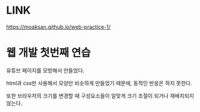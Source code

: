 # LINK
https://moaksan.github.io/web-practice-1/

# 웹 개발 첫번째 연습 

유튜브 페이지를 모방해서 만들었다.

html과 css만 사용해서 모양만 비슷하게 만들었기 때문에, 동적인 반응은 하지 못한다.

또한 브라우저의 크기를 변경할 때 구성요소들이 알맞게 크기 조절이 되거나 재배치되지 않는다.
